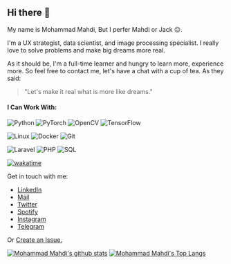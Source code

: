 
<!--
**Msameim181/Msameim181** is a ✨ _special_ ✨ repository because its `README.md` (this file) appears on your GitHub profile.

Here are some ideas to get you started:

- 🔭 I’m currently working on ...
- 🌱 I’m currently learning ...
- 👯 I’m looking to collaborate on ...
- 🤔 I’m looking for help with ...
- 💬 Ask me about ...
- 📫 How to reach me: ...
- 😄 Pronouns: ...
- ⚡ Fun fact: ...
- [EF Standard English Test (EF SET)](https://www.efset.org/cert/HPPME3): EF SET English Certificate 76/100 (C2 Proficient)
-->
## Hi there 👋

My name is Mohammad Mahdi, But I perfer Mahdi or Jack :wink:.

I'm a UX strategist, data scientist, and image processing specialist. I really love to solve problems and make big dreams more real.

As it should be, I'm a full-time learner and hungry to learn more, experience more. So feel free to contact me, let's have a chat with a cup of tea. 
As they said:
> "Let's make it real what is more like dreams."

#### I Can Work With:
![Python](https://img.shields.io/badge/-Python-000?&logo=Python)
![PyTorch](https://img.shields.io/badge/-PyTorch-000?&logo=PyTorch)
![OpenCV](https://img.shields.io/badge/-OpenCV-000?&logo=OpenCV)
![TensorFlow](https://img.shields.io/badge/-TensorFlow-000?&logo=TensorFlow)

![Linux](https://img.shields.io/badge/-Linux-000?&logo=Linux)
![Docker](https://img.shields.io/badge/-Docker-000?&logo=Docker)
![Git](https://img.shields.io/badge/-Git-000?&logo=Git)

![Laravel](https://img.shields.io/badge/-Laravel-000?&logo=Laravel)
![PHP](https://img.shields.io/badge/-PHP-000?&logo=PHP)
![SQL](https://img.shields.io/badge/-SQL-000?&logo=PostgreSQL)

[![wakatime](https://wakatime.com/badge/user/c7ff964e-d019-499f-9ce9-788d8ec030ce.svg)](https://wakatime.com/@c7ff964e-d019-499f-9ce9-788d8ec030ce)

Get in touch with me: 
- [LinkedIn](https://www.linkedin.com/in/msameim181/)
- [Mail](mailto:9259samei@gmail.com) 
- [Twitter](https://twitter.com/msameim181)
- [Spotify](https://open.spotify.com/user/mohmahsamei7899)
- [Instagram](https://www.instagram.com/msameim181/)
- [Telegram](https://t.me/Msameim181)

Or [Create an Issue.](https://github.com/Msameim181/Msameim181/issues)

[![Mohammad Mahdi's github stats](https://github-readme-stats.vercel.app/api?username=msameim181&count_private=true&show_icons=true&theme=tokyonight&hide_rank=false)](https://github.com/anuraghazra/github-readme-stats) <!-- wi*quL3fcV --> [![Mohammad Mahdi's Top Langs](https://github-readme-stats.vercel.app/api/top-langs/?username=msameim181&hide=html&layout=compact&line_height=51&langs_count=9&exclude_repo=comp426,Redventures-Movie-Quotes&theme=tokyonight)](https://github.com/anuraghazra/github-readme-stats)


